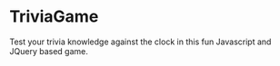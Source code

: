# TriviaGame
Test your trivia knowledge against the clock in this fun Javascript and JQuery based game.
